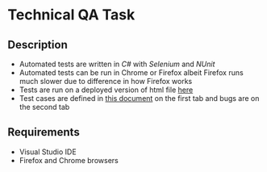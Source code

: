 # Technical QA Task
## Description
 
- Automated tests are written in *C#* with *Selenium* and *NUnit*
- Automated tests can be run in Chrome or Firefox albeit Firefox runs much slower due to difference in how Firefox works
- Tests are run on a deployed version of html file [here](https://keenonred.github.io/)
- Test cases are defined in [this document](./TestCases&Bugs.xlsx) on the first tab and bugs are on the second tab

## Requirements

- Visual Studio IDE
- Firefox and Chrome browsers
